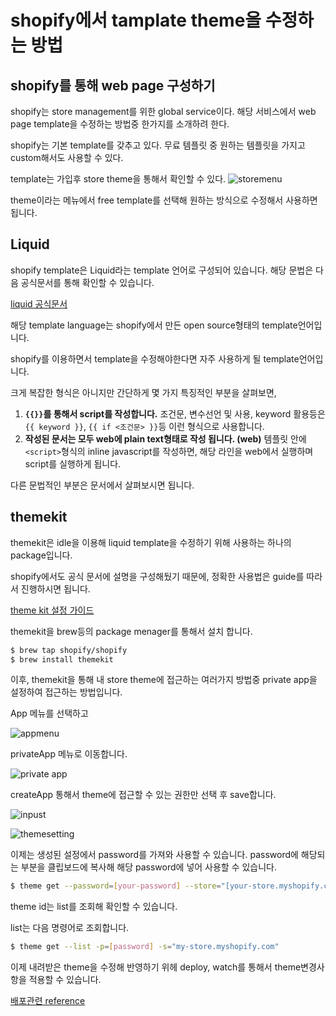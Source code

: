 # shopify에서 tamplate theme을 수정하는 방법

## shopify를 통해 web page 구성하기

shopify는 store management를 위한 global service이다.
해당 서비스에서 web page template을 수정하는 방법중 한가지를 소개하려 한다.

shopify는 기본 template를 갖추고 있다.
무료 템플릿 중 원하는 템플릿을 가지고 custom해서도 사용할 수 있다.

template는 가입후 store theme을 통해서 확인할 수 있다.
![storemenu](../src/etc/storemenu.png)

theme이라는 메뉴에서 free template를 선택해 원하는 방식으로 수정해서 사용하면 됩니다.

## Liquid

shopify template은 Liquid라는 template 언어로 구성되어 있습니다.
해당 문법은 다음 공식문서를 통해 확인할 수 있습니다.

[liquid 공식문서](https://shopify.github.io/liquid/)

해당 template language는 shopify에서 만든 open source형태의 template언어입니다.

shopify를 이용하면서 template을 수정해야한다면 자주 사용하게 될 template언어입니다.

크게 복잡한 형식은 아니지만 간단하게 몇 가지 특징적인 부분을 살펴보면,

1. **`{{}}`를 통해서 script를 작성합니다.**
   조건문, 변수선언 및 사용, keyword 활용등은 `{{ keyword }}`, `{{ if <조건문> }}`등 이런 형식으로 사용합니다.
2. **작성된 문서는 모두 web에 plain text형태로 작성 됩니다. (web)**
   템플릿 안에 `<script>`형식의 inline javascript를 작성하면, 해당 라인을 web에서 실행하며 script를 실행하게 됩니다.

다른 문법적인 부분은 문서에서 살펴보시면 됩니다.

## themekit

themekit은 idle을 이용해 liquid template을 수정하기 위해 사용하는 하나의 package입니다.

shopify에서도 공식 문서에 설명을 구성해뒀기 때문에, 정확한 사용법은 guide를 따라서 진행하시면 됩니다.

[theme kit 설정 가이드](https://shopify.dev/themes/tools/theme-kit)

themekit을 brew등의 package menager를 통해서 설치 합니다.

```bash
$ brew tap shopify/shopify
$ brew install themekit
```

이후, themekit을 통해 내 store theme에 접근하는 여러가지 방법중 private app을 설정하여 접근하는 방법입니다.

App 메뉴를 선택하고

![appmenu](../src/etc/appsmenu.png)

privateApp 메뉴로 이동합니다.

![private app](../src/etc/privateApp.png)

createApp 통해서 theme에 접근할 수 있는 권한만 선택 후 save합니다.

![inpust](../src/etc/inputs.png)

![themesetting](../src/etc/themesetting.png)

이제는 생성된 설정에서 password를 가져와 사용할 수 있습니다.
password에 해당되는 부분을 클립보드에 복사해 해당 password에 넣어 사용할 수 있습니다.

```bash
$ theme get --password=[your-password] --store="[your-store.myshopify.com]" --themeid=[your-theme-id]
```

theme id는 list를 조회해 확인할 수 있습니다.

list는 다음 명령어로 조회합니다.

```bash
$ theme get --list -p=[password] -s="my-store.myshopify.com"
```

이제 내려받은 theme을 수정해 반영하기 위헤 deploy, watch를 통해서 theme변경사항을 적용할 수 있습니다.

[배포관련 reference](https://shopify.dev/themes/tools/theme-kit/command-reference#deploy)
